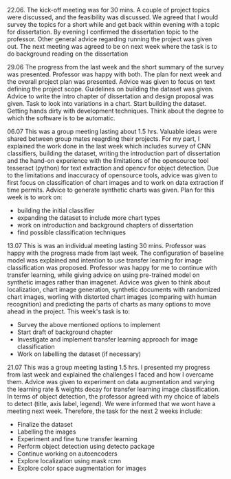 22.06.
The kick-off meeting was for 30 mins. A couple of project topics were discussed, and the feasibility was discussed.
We agreed that I would survey the topics for a short while and get back within evening with a topic for dissertation. 
By evening I confirmed the dissertation topic to the professor. Other general advice regarding running the project was given out. 
The next meeting was agreed to be on next week where the task is to do background reading on the dissertation

29.06
The progress from the last week and the short summary of the survey was presented. Professor was happy with both. 
The plan for next week and the overall project plan was presented. Advice was given to focus on text defining the project scope. 
Guidelines on building the dataset was given. 
Advice to write the intro chapter of dissertation and design proposal was given. 
Task to look into variations in a chart. Start building the dataset. 
Getting hands dirty with development techniques. 
Think about the degree to which the software is to be automatic. 

06.07
This was a group meeting lasting about 1.5 hrs. Valuable ideas were shared between group mates reagrding their projects. 
For my part, I explained the work done in the last week which includes survey of CNN classifiers, building the dataset, writing the 
introduction part of dissertation and the hand-on experience with the limitations of the opensource tool tesseract (python) for text extraction and opencv for object
detection. Due to the limitations and inaccuracy of opensource tools, advice was given to first focus on classification of chart images and to work
on data extraction if time permits. Advice to generate synthetic charts was given. Plan for this week is to work on:
- building the initial classifier 
- expanding the dataset to include more chart types
- work on introduction and background chapters of dissertation
- find possible classification techniques

13.07
This is was an individual meeting lasting 30 mins. Professor was happy with the progress made from last week. The configuration of baseline model was explained and intention to use transfer learning for image classification was proposed. Professor was happy for me to continue with transfer learning, while giving advice on using pre-trained model on synthetic images rather than imagenet. Advice was given to think about localization, chart image generation, synthetic documents with randomized chart images, worling with distorted chart images (comparing with human recognition) and predicting the parts of charts as many options to move ahead in the project. This week's task is to:
- Survey the above mentioned options to implement
- Start draft of background chapter
- Investigate and implement transfer learning approach for image classification
- Work on labelling the dataset (if necessary)

21.07
This was a group meeting lasting 1.5 hrs. I presented my progress from last week and explained the challenges I faced and how I overcame them. Advice was given to experiment on data augmentation and varying the learning rate & weights decay for transfer learning image classification. In terms of object detection, the professor agreed with my choice of labels to detect (title, axis label, legend). We were informed that we wont have a meeting next week. Therefore, the task for the next 2 weeks include:
- Finalize the dataset
- Labelling the images
- Experiment and fine tune transfer learning
- Perform object detection using detecto package
- Continue working on autoencoders
- Explore localization using mask rcnn
- Explore color space augmentation for images
